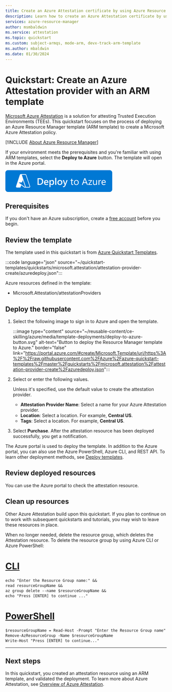 ```yaml
---
title: Create an Azure Attestation certificate by using Azure Resource Manager template
description: Learn how to create an Azure Attestation certificate by using Azure Resource Manager template.
services: azure-resource-manager
author: msmbaldwin
ms.service: attestation
ms.topic: quickstart
ms.custom: subject-armqs, mode-arm, devx-track-arm-template
ms.author: mbaldwin
ms.date: 01/30/2024
---
```


# Quickstart: Create an Azure Attestation provider with an ARM template

[Microsoft Azure Attestation](overview.md) is a solution for attesting Trusted Execution Environments (TEEs). This quickstart focuses on the process of deploying an Azure Resource Manager template (ARM template) to create a Microsoft Azure Attestation policy.

[!INCLUDE [About Azure Resource Manager](../../includes/resource-manager-quickstart-introduction.md)]

If your environment meets the prerequisites and you're familiar with using ARM templates, select the **Deploy to Azure** button. The template will open in the Azure portal.

[![Deploy To Azure 1](https://raw.githubusercontent.com/Azure/azure-quickstart-templates/master/1-CONTRIBUTION-GUIDE/images/deploytoazure.svg?sanitize=true)](https://portal.azure.com/#create/Microsoft.Template/uri/https%3A%2F%2Fraw.githubusercontent.com%2FAzure%2Fazure-quickstart-templates%2Fmaster%2Fquickstarts%2Fmicrosoft.attestation%2Fattestation-provider-create%2Fazuredeploy.json)

## Prerequisites

If you don't have an Azure subscription, create a [free account](https://azure.microsoft.com/free/?WT.mc_id=A261C142F) before you begin.

## Review the template

The template used in this quickstart is from [Azure Quickstart Templates](https://azure.microsoft.com/resources/templates/attestation-provider-create/).

:::code language="json" source="~/quickstart-templates/quickstarts/microsoft.attestation/attestation-provider-create/azuredeploy.json":::

Azure resources defined in the template:

- Microsoft.Attestation/attestationProviders

## Deploy the template

1. Select the following image to sign in to Azure and open the template.

    :::image type="content" source="~/reusable-content/ce-skilling/azure/media/template-deployments/deploy-to-azure-button.svg" alt-text="Button to deploy the Resource Manager template to Azure." border="false" link="https://portal.azure.com/#create/Microsoft.Template/uri/https%3A%2F%2Fraw.githubusercontent.com%2FAzure%2Fazure-quickstart-templates%2Fmaster%2Fquickstarts%2Fmicrosoft.attestation%2Fattestation-provider-create%2Fazuredeploy.json":::

1. Select or enter the following values.

    Unless it's specified, use the default value to create the attestation provider.

    - **Attestation Provider Name**: Select a name for your Azure Attestation provider.
    - **Location**: Select a location. For example, **Central US**.
    - **Tags**: Select a location. For example, **Central US**.

1. Select **Purchase**. After the attestation resource has been deployed successfully, you get a notification.

The Azure portal is used to deploy the template. In addition to the Azure portal, you can also use the Azure PowerShell, Azure CLI, and REST API. To learn other deployment methods, see [Deploy templates](../azure-resource-manager/templates/deploy-powershell.md).

## Review deployed resources

You can use the Azure portal to check the attestation resource.

## Clean up resources

Other Azure Attestation build upon this quickstart. If you plan to continue on to work with subsequent quickstarts and tutorials, you may wish to leave these resources in place.

When no longer needed, delete the resource group, which deletes the Attestation resource. To delete the resource group by using Azure CLI or Azure PowerShell:

# [CLI](#tab/CLI)

```azurecli-interactive
echo "Enter the Resource Group name:" &&
read resourceGroupName &&
az group delete --name $resourceGroupName &&
echo "Press [ENTER] to continue ..."
```

# [PowerShell](#tab/PowerShell)

```azurepowershell-interactive
$resourceGroupName = Read-Host -Prompt "Enter the Resource Group name"
Remove-AzResourceGroup -Name $resourceGroupName
Write-Host "Press [ENTER] to continue..."
```

---

## Next steps

In this quickstart, you created an attestation resource using an ARM template, and validated the deployment. To learn more about Azure Attestation, see [Overview of Azure Attestation](overview.md).
